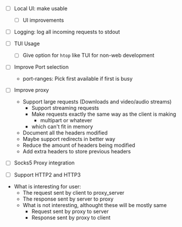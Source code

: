 - [ ] Local UI: make usable
    - [ ] UI improvements

- [ ] Logging: log all incoming requests to stdout
- [ ] TUI Usage
    - [ ] Give option for `htop` like TUI for non-web development
- [ ] Improve Port selection
    - port-ranges: Pick first available if first is busy

- [ ] Improve proxy
    - Support large requests (Downloads and video/audio streams)
        - Support streaming requests
        - Make requests exactly the same way as the client is making
            - multipart or whatever
        - which can't fit in memory
    - Document all the headers modified
    - Maybe support redirects in better way
    - Reduce the amount of headers being modified
    - Add extra headers to store previous headers

- [ ] Socks5 Proxy integration
- [ ] Support HTTP2 and HTTP3

- What is interesting for user:
    - The request sent by client to proxy_server
    - The response sent by server to proxy
    - What is not interesting, althought these will be mostly same
        - Request sent by proxy to server
        - Response sent by proxy to client
